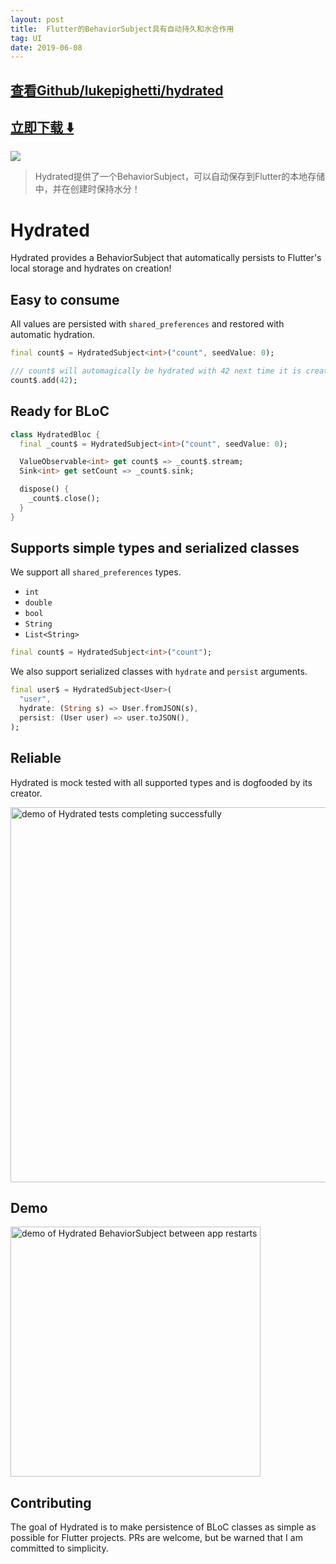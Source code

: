 ```yaml
---
layout: post
title:  Flutter的BehaviorSubject具有自动持久和水合作用
tag: UI
date: 2019-06-08
---
```


 

## [查看Github/lukepighetti/hydrated](http://github.com/lukepighetti/hydrated)
## [立即下载 ️⬇️ ](https://codeload.github.com/lukepighetti/hydrated/zip/master) 


 
![](https://flutterawesome.com/content/images/2019/02/hydrated.jpg)
 
>
> Hydrated提供了一个BehaviorSubject，可以自动保存到Flutter的本地存储中，并在创建时保持水分！
>

 
# Hydrated

Hydrated provides a BehaviorSubject that automatically persists to Flutter's local storage and hydrates on creation!

## Easy to consume

All values are persisted with `shared_preferences` and restored with automatic hydration.

```dart
final count$ = HydratedSubject<int>("count", seedValue: 0);

/// count$ will automagically be hydrated with 42 next time it is created
count$.add(42);
```

## Ready for BLoC

```dart
class HydratedBloc {
  final _count$ = HydratedSubject<int>("count", seedValue: 0);

  ValueObservable<int> get count$ => _count$.stream;
  Sink<int> get setCount => _count$.sink;

  dispose() {
    _count$.close();
  }
}
```

## Supports simple types and serialized classes

We support all `shared_preferences` types.

- `int`
- `double`
- `bool`
- `String`
- `List<String>`

```dart
final count$ = HydratedSubject<int>("count");
```

We also support serialized classes with `hydrate` and `persist` arguments.

```dart
final user$ = HydratedSubject<User>(
  "user",
  hydrate: (String s) => User.fromJSON(s),
  persist: (User user) => user.toJSON(),
);
```

## Reliable

Hydrated is mock tested with all supported types and is dogfooded by its creator.

<img alt="demo of Hydrated tests completing successfully" src="https://raw.githubusercontent.com/lukepighetti/hydrated/master/docs/tests.gif" width="600"/>

## Demo

<img alt="demo of Hydrated BehaviorSubject between app restarts" src="https://raw.githubusercontent.com/lukepighetti/hydrated/master/docs/hydrated.gif" width="400"/>

## Contributing

The goal of Hydrated is to make persistence of BLoC classes as simple as possible for Flutter projects. PRs are welcome, but be warned that I am committed to simplicity.
